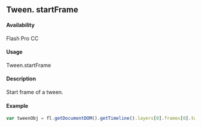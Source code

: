 ## Tween. startFrame

#### Availability

Flash Pro CC

#### Usage

Tween.startFrame

#### Description

Start frame of a tween.

#### Example

```javascript
var tweenObj = fl.getDocumentDOM().getTimeline().layers[0].frames[0].tweenObj; fl.trace(tweenObj.startFrame);

```
